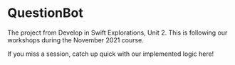 # QuestionBot
The project from Develop in Swift Explorations, Unit 2. This is following our workshops during the November 2021 course.

If you miss a session, catch up quick with our implemented logic here!
